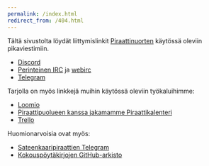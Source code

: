 ```yaml
---
permalink: /index.html
redirect_from: /404.html
---
```


Tältä sivustolta löydät liittymislinkit [Piraattinuorten](https://pinu.fi/)
käytössä oleviin pikaviestimiin.

* [Discord](/discord.html)
* [Perinteinen IRC](/irc.html) ja [webirc](/webirc.html)
* [Telegram](/telegram.html)

Tarjolla on myös linkkejä muihin käytössä oleviin työkaluihimme:

* [Loomio](/loomio.html)
* [Piraattipuolueen kanssa jakamamme Piraattikalenteri](/piraattikalenteri.html)
* [Trello](/trello.html)

Huomionarvoisia ovat myös:

* [Sateenkaaripiraattien Telegram](/sateenkaaripiraatit.html)
* [Kokouspöytäkirjojen GitHub-arkisto](/poytakirjat.html)
